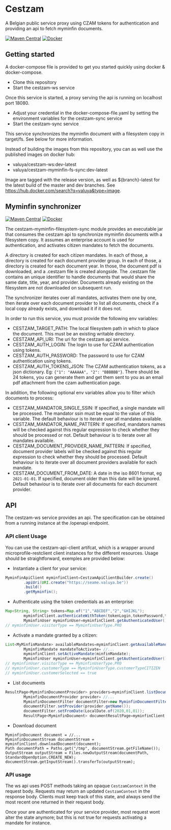 # Cestzam

A Belgian public service proxy using CZAM tokens for authentication and providing an api to fetch myminfin documents.

[![Maven Central](https://img.shields.io/maven-central/v/be.valuya.cestzam/cestzam-ws)](https://search.maven.org/search?q=g:be.valuya.cestzam%20a:cestzam-ws)
[![Docker](https://img.shields.io/docker/v/valuya/cestzam-ws/master-latest?label=docker)](https://hub.docker.com/r/valuya/cestzam-ws/tags)

## Getting started

A docker-compose file is provided to get you started quickly using docker & docker-compose.

- Clone this repository
- Start the cestzam-ws service

Once this service is started, a proxy serving the api is running on localhost port 18080.

- Adjust your credential in the docker-compose-file.yaml by setting the environment variables for the cestzam-sync
  service
- Start the cestzam-sync service

This service synchronizes the myminfin document with a filesystem copy in target/fs. See below for more information.

Instead of building the images from this repository, you can as well use the published images on docker hub:

- valuya/cestzam-ws:dev-latest
- valuya/cestzam-myminfin-fs-sync:dev-latest

Image are tagged with the release version, as well as ${branch}-latest for the latest build of the master and dev
branches. See https://hub.docker.com/search?q=valuya&type=image.

## Myminfin synchronizer

[![Maven Central](https://img.shields.io/maven-central/v/be.valuya.cestzam/cestzam-myminfin-filesystem-sync)](https://search.maven.org/search?q=g:be.valuya.cestzam%20a:cestzam-myminfin-filesystem-sync)
[![Docker](https://img.shields.io/docker/v/valuya/cestzam-myminfin-fs-sync/master-latest?label=docker)](https://hub.docker.com/r/valuya/cestzam-myminfin-fs-sync/tags)

The cestzam-myminfin-filesystem-sync module provides an executable jar that consumes the cestzam api to synchronize
myminfin documents with a filesystem copy. It assumes an enterprise account is used for authentication, and activates
citizen mandates to fetch the documents.

A directory is created for each citizen mandates. In each of those, a directory is created for each document provider
group. In each of those, a directory is created for each document year. In those, the document pdf is downloaded, and a
.cestzam file is created alongside. The .cestzam file contains an unique identifier to handle documents that would share
the same date, title, year, and provider. Documents already existing on the filesystem are not downloaded on subsequent
run.

The synchronizer iterates over all mandates, activates them one by one, then iterate over each document provider to list
all documents, check if a local copy already exists, and download it if it does not.

In order to run this service, you must provide the following env variables:

- CESTZAM_TARGET_PATH: The local filesystem path in which to place the document. This must be an existing writable
  directory.
- CESTZAM_API_URI: The uri for the cestzam api service.
- CESTZAM_AUTH_LOGIN: The login to use for CZAM authentication using tokens.
- CESTZAM_AUTH_PASSWORD: The password to use for CZAM authentication using tokens.
- CESTZAM_AUTH_TOKENS_JSON: The CZAM authentication tokens, as a json dictionary. Eg: `{"1": "AAAAAA", "2": "BBBBBB"}`.
  There should be 24 tokens, you can generate them and get them sent to you as an email pdf attachment from the czam
  authentication page.

In addition, the following optional env variables allow you to filter which documents to process:

- CESTZAM_MANDATOR_SINGLE_SSIN: If specified, a single mandate will be processed. The mandator ssin must be equal to the
  value of this variable. The default behaviour is to iterate over all mandates available.
- CESTZAM_MANDATOR_NAME_PATTERN: If specified, mandators names will be checked against this regular expression to check
  whether they should be processed or not. Default behaviour is to iterate over all mandates available.
- CESTZAM_DOCUMENT_PROVIDER_NAME_PATTERN: If specified, document provider labels will be checked against this regular
  expression to check whether they should be processed. Default behaviour is to iterate over all document providers
  available for each mandate.
- CESTZAM_DOCUMENT_FROM_DATE: A date in the iso 8601 format, eg `2021-01-01`. If specified, document older than this
  date will be ignored. Default behaviour is to iterate over all documents for each document provider.

## API

The cestzam-ws service provides an api. The specification can be obtained from a running instance at the /openapi
endpoint.

### API client Usage

You can use the cestzam-api-client artifcat, which is a wrapper around microprofile-restclient client instances for the
different resources. Usage should be straightforward, exemples are provided below:

- Instantiate a client for your service:

```java
MyminfinApiClient myminfinClient=CestzamApiClientBuilder.create()
        .apiUri(URI.create("https://seame.valuya.be"))
        .build()
        .getMyminfin();
```

- Authenticate using the token credentials as an enterprise:

```java
Map<String, String> tokens=Map.of("1","ABCDEF","2","GHIJKL");
        myminfinClient.authenticateWithToken(tokenLogin,tokenPassword,tokens,Capacity.ENTERPRISE);
        MyminfinUser myminfinUser=myminfinClient.getAuthenticatedUser();
// myminfinUser.visitorType == MyminfinUserType.PRO
``` 

- Activate a mandate granted by a citizen:

```java
List<MyMinfinMandate> availableMandates=myminfinClient.getAvailableMandates(MyminfinMandateType.CITIZEN);
        MyminfinMandate mandateToActivate= //...
        myminfinClient.setActiveMandate(minfinMandate);
        MyminfinUser myminfinUser=myminfinClient.getAuthenticatedUser();
// myminfinUser.visitorType == MyminfinUserType.PRO
// myminfinUser.customerType == MyminfinUserType.customerTypeCITIZEN
// myminfinUser.customerSelected == true
```

- List documents

```java
ResultPage<MyminfinDocumentProvider> providers=myminfinClient.listDocumentsProviders();
        MyminfinDocumentProvider provider= //...
        MyminfinDocumentFilter documentFilter=new MyminfinDocumentFilter();
        documentFilter.setProvider(provider.getName());
        documentFilter.setFromDate(LocalDate.of(2020,01,01));
        ResultPage<MyminfinDocument> documentResultPage=myminfinClient.searchDocuments(documentFilter);
```

- Download document

```
MyminfinDocument document = //...
MyminfinDocumentStream documentStream = myminfinClient.downloadDocument(document);
Path documentPath = Paths.get("/tmp", documentStream.getFileName());
OutputStream outputStream = Files.newOutputStream(documentPath, StandardOpenOption.CREATE_NEW);
documentStream.getInputStream().transferTo(outputStream);
```

### API usage

The ws api uses POST methods taking an opaque `CestzamContext` in the request body. Requests may return an
updated `CestzamContext` in the response body. Clients must keep track of this state, and always send the most recent
one returned in their request body.

Once your are authenticated for your service provider, most request wont alter the state anymore; but this is not true
for requests activating a mandate for instance.
